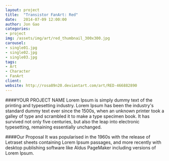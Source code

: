 ```yaml
---
layout: project
title:  "Transistor FanArt: Red"
date:   2014-07-09 12:00:00
author: Jon Gao
categories:
- project
img: /assets/img/art/red_thumbnail_300x300.jpg
carousel:
- single01.jpg
- single02.jpg
- single03.jpg
tags:
- Art
- Character
- FanArt
client: 
website: http://rosa89n20.deviantart.com/art/RED-466882890
---
```

####YOUR PROJECT NAME
Lorem Ipsum is simply dummy text of the printing and typesetting industry. Lorem Ipsum has been the industry's standard dummy text ever since the 1500s, when an unknown printer took a galley of type and scrambled it to make a type specimen book. It has survived not only five centuries, but also the leap into electronic typesetting, remaining essentially unchanged.

####Our Proposal
It was popularised in the 1960s with the release of Letraset sheets containing Lorem Ipsum passages, and more recently with desktop publishing software like Aldus PageMaker including versions of Lorem Ipsum.
